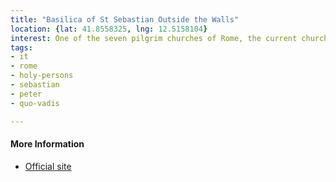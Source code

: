 ```yaml
---
title: "Basilica of St Sebastian Outside the Walls"
location: {lat: 41.8558325, lng: 12.5158104}
interest: One of the seven pilgrim churches of Rome, the current church was built in 1714.  The catacombs of St. Sebastian are nearby.  St. Sebastian is below one of the side altars.  One of the arrows that struck him and the column he was tied to are also here.  Christ's footprints from when he met St. Peter on the Via Appia (Quo Vadis, Domine?) are here, as is a bust of Christ, which was Bernini's last sculpture.
tags:
- it
- rome
- holy-persons
- sebastian
- peter
- quo-vadis

---
```



#### More Information

* [Official site](https://www.sansebastianofuorilemura.org/)





